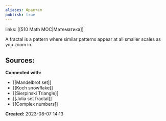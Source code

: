 ```yaml
---
aliases: Фрактал
publish: true
---
```

links: [[510 Math MOC|Математика]]

 A fractal is a pattern where similar patterns appear at all smaller scales as you zoom in.






**Sources:**
- 


**Connected with:**
- [[Mandelbrot set]]
- [[Koch snowflake]]
- [[Sierpinski Triangle]]
- [[Julia set fractal]]
- [[Complex numbers]]



**Created:** 2023-08-07 14:13